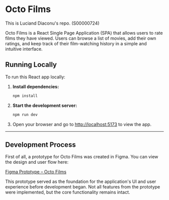 # Octo Films

This is Luciand Diaconu's repo. (S00000724)

Octo Films is a React Single Page Application (SPA) that allows users to rate films they have viewed. Users can browse a list of movies, add their own ratings, and keep track of their film-watching history in a simple and intuitive interface.

## Running Locally

To run this React app locally:

1. **Install dependencies:**
   ```sh
   npm install
   ```
2. **Start the development server:**
   ```sh
   npm run dev
   ```
3. Open your browser and go to [http://localhost:5173](http://localhost:5173) to view the app.

---

## Development Process

First of all, a prototype for Octo Films was created in Figma. You can view the design and user flow here:

[Figma Prototype – Octo Films](https://www.figma.com/design/dPeA6lGy8tOHCLZoJPKRDv/Octo-Films?node-id=0-1&t=chQnjXG8pvWHCI9Y-1)

This prototype served as the foundation for the application's UI and user experience before development began.
Not all features from the prototype were implemented, but the core functionality remains intact.


